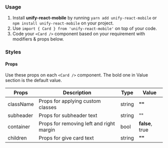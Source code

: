 ### Usage

1. Install **unify-react-mobile** by running `yarn add unify-react-mobile` or `npm install unify-react-mobile` on your project.
2. Use `import { Card } from 'unify-react-mobile'` on top of your code.
3. Code your `<Card />` component based on your requirement with modifiers & props below.



### Styles

#### Props

Use these props on each `<Card />` component. The bold one in Value section is the default value.

| Props            | Description                         | Type            | Value
|---------------------|----------------------------------|-----------------|---------------------|
| className        | Props for applying custom classes   | string          | **""**
| subheader        | Props for subheader text            | string          | ""
| container   | Props for removing left and right margin | bool            | **false**, true
| children         | Props for give card text            | string          | **""**